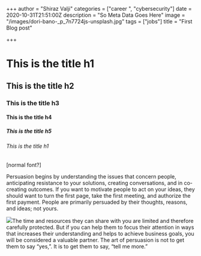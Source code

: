 +++
author = "Shiraz Valji"
categories = ["career ", "cybersecurity"]
date = 2020-10-31T21:51:00Z
description = "So Meta Data Goes Here"
image = "/images/dori-bano-_p_7n7724js-unsplash.jpg"
tags = ["jobs"]
title = "First Blog post"

+++
# This is the title h1

## This is the title h2

### This is the title h3

#### This is the title h4

##### This is the title h5

###### This is the title h1

\[normal font?\] 

Persuasion begins by understanding the issues that concern people, anticipating resistance to your solutions, creating conversations, and in co-creating outcomes. If you want to motivate people to act on your ideas, they should want to turn the first page, take the first meeting, and authorize the first payment. People are primarily persuaded by their thoughts, reasons, and ideas; not yours.

![](/images/post/post-5.jpg)The time and resources they can share with you are limited and therefore carefully protected. But if you can help them to focus their attention in ways that increases their understanding and helps to achieve business goals, you will be considered a valuable partner. The art of persuasion is not to get them to say “yes,”. It is to get them to say, “tell me more.”
